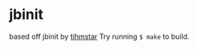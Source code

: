 # jbinit
based off jbinit by [tihmstar](https://github.com/tihmstar/jbinit)
Try running `$ make` to build.
